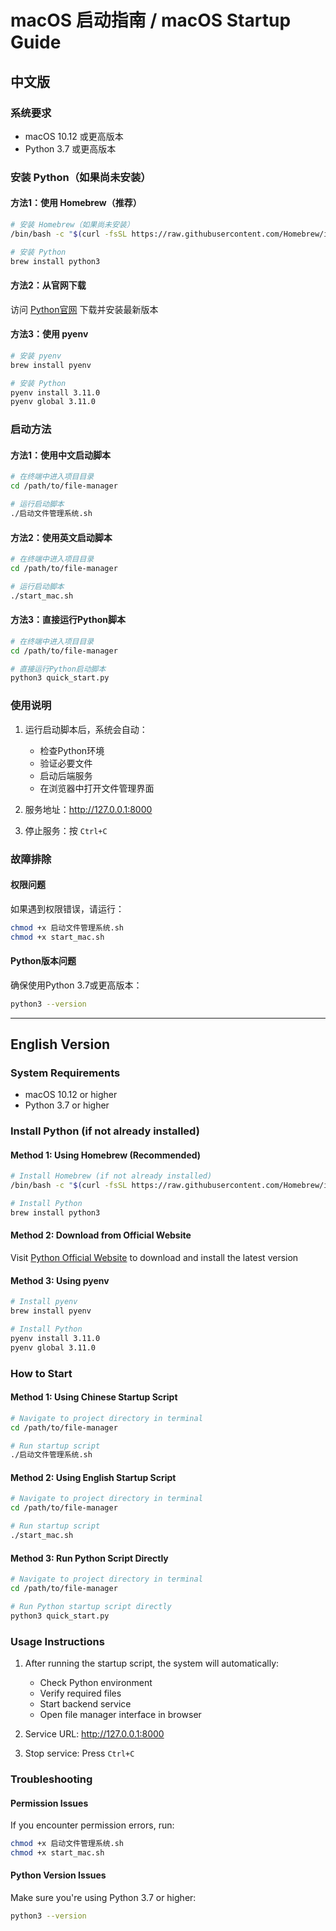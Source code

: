 # macOS 启动指南 / macOS Startup Guide

## 中文版

### 系统要求
- macOS 10.12 或更高版本
- Python 3.7 或更高版本

### 安装 Python（如果尚未安装）

#### 方法1：使用 Homebrew（推荐）
```bash
# 安装 Homebrew（如果尚未安装）
/bin/bash -c "$(curl -fsSL https://raw.githubusercontent.com/Homebrew/install/HEAD/install.sh)"

# 安装 Python
brew install python3
```

#### 方法2：从官网下载
访问 [Python官网](https://www.python.org/downloads/) 下载并安装最新版本

#### 方法3：使用 pyenv
```bash
# 安装 pyenv
brew install pyenv

# 安装 Python
pyenv install 3.11.0
pyenv global 3.11.0
```

### 启动方法

#### 方法1：使用中文启动脚本
```bash
# 在终端中进入项目目录
cd /path/to/file-manager

# 运行启动脚本
./启动文件管理系统.sh
```

#### 方法2：使用英文启动脚本
```bash
# 在终端中进入项目目录
cd /path/to/file-manager

# 运行启动脚本
./start_mac.sh
```

#### 方法3：直接运行Python脚本
```bash
# 在终端中进入项目目录
cd /path/to/file-manager

# 直接运行Python启动脚本
python3 quick_start.py
```

### 使用说明
1. 运行启动脚本后，系统会自动：
   - 检查Python环境
   - 验证必要文件
   - 启动后端服务
   - 在浏览器中打开文件管理界面

2. 服务地址：http://127.0.0.1:8000

3. 停止服务：按 `Ctrl+C`

### 故障排除

#### 权限问题
如果遇到权限错误，请运行：
```bash
chmod +x 启动文件管理系统.sh
chmod +x start_mac.sh
```

#### Python版本问题
确保使用Python 3.7或更高版本：
```bash
python3 --version
```

---

## English Version

### System Requirements
- macOS 10.12 or higher
- Python 3.7 or higher

### Install Python (if not already installed)

#### Method 1: Using Homebrew (Recommended)
```bash
# Install Homebrew (if not already installed)
/bin/bash -c "$(curl -fsSL https://raw.githubusercontent.com/Homebrew/install/HEAD/install.sh)"

# Install Python
brew install python3
```

#### Method 2: Download from Official Website
Visit [Python Official Website](https://www.python.org/downloads/) to download and install the latest version

#### Method 3: Using pyenv
```bash
# Install pyenv
brew install pyenv

# Install Python
pyenv install 3.11.0
pyenv global 3.11.0
```

### How to Start

#### Method 1: Using Chinese Startup Script
```bash
# Navigate to project directory in terminal
cd /path/to/file-manager

# Run startup script
./启动文件管理系统.sh
```

#### Method 2: Using English Startup Script
```bash
# Navigate to project directory in terminal
cd /path/to/file-manager

# Run startup script
./start_mac.sh
```

#### Method 3: Run Python Script Directly
```bash
# Navigate to project directory in terminal
cd /path/to/file-manager

# Run Python startup script directly
python3 quick_start.py
```

### Usage Instructions
1. After running the startup script, the system will automatically:
   - Check Python environment
   - Verify required files
   - Start backend service
   - Open file manager interface in browser

2. Service URL: http://127.0.0.1:8000

3. Stop service: Press `Ctrl+C`

### Troubleshooting

#### Permission Issues
If you encounter permission errors, run:
```bash
chmod +x 启动文件管理系统.sh
chmod +x start_mac.sh
```

#### Python Version Issues
Make sure you're using Python 3.7 or higher:
```bash
python3 --version
```
